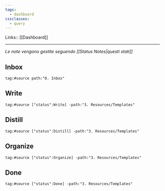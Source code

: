 ```yaml
---
tags:
  - dashboard
cssclasses:
  - query
---
```

Links:: [[Dashboard]]

---
_Le note vengono gestite seguendo [[Status Notes|questi stati]]_

## Inbox

```query
tag:#source path:"0. Inbox" 
```

## Write

```query
tag:#source ["status":Write] -path:"3. Resources/Templates" 
```

## Distill

```query
tag:#source ["status":Distill] -path:"3. Resources/Templates" 
```

## Organize

```query
tag:#source ["status":Organize] -path:"3. Resources/Templates" 
```

## Done

```query
tag:#source ["status":Done] -path:"3. Resources/Templates" 
```


